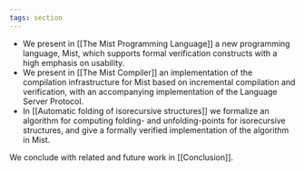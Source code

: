 ```yaml
---
tags: section
---
```


- We present in [[The Mist Programming Language]] a new programming language, Mist, which supports formal verification constructs with a high emphasis on usability.
- We present in [[The Mist Compiler]] an implementation of the compilation infrastructure for Mist based on incremental compilation and verification, with an accompanying implementation of the Language Server Protocol.
- In [[Automatic folding of isorecursive structures]] we formalize an algorithm for computing folding- and unfolding-points for isorecursive structures, and give a formally verified implementation of the algorithm in Mist.

We conclude with related and future work in [[Conclusion]].
